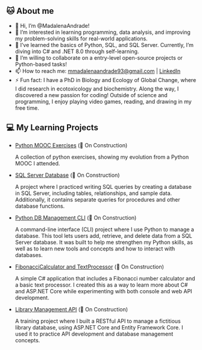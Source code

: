 ## 🐱 About me
- 👋 Hi, I’m @MadalenaAndrade!
- 👀 I’m interested in learning programming, data analysis, and improving my problem-solving skills for real-world applications.
- 🌱 I’ve learned the basics of Python, SQL, and SQL Server. Currently, I’m diving into C# and .NET 8.0 through self-learning. 
- 💞️ I’m willing to collaborate on a entry-level open-source projects or Python-based tasks!
- 📫 How to reach me: mmadalenaandrade93@gmail.com | [LinkedIn](https://www.linkedin.com/in/madalena-andrade/)  
- ⚡ Fun fact: I have a PhD in Biology and Ecology of Global Change, where I did research in ecotoxicology and biochemistry. Along the way, I discovered a new passion for coding! Outside of science and programming, I enjoy playing video games, reading, and drawing in my free time.

## 💻 My Learning Projects
- [Python MOOC Exercises](https://github.com/MadalenaAndrade/Python-Learning-Exercises) (🔧 On Construction)
   
  A collection of python exercises, showing my evolution from a Python MOOC I attended.
- [SQL Server Database](https://github.com/MadalenaAndrade/LibraryDB-SQL-Scripts) (🔧 On Construction)
  
  A project where I practiced writing SQL queries by creating a database in SQL Server, including tables, relationships, and sample data. Additionally, it contains separate queries for procedures and other database functions.
- [Python DB Management CLI](https://github.com/MadalenaAndrade/LibraryCLI-Python) (🔧 On Construction)
  
  A command-line interface (CLI) project where I use Python to manage a database. This tool lets users add, retrieve, and delete data from a SQL Server database. It was built to help me strengthen my Python skills, as well as to learn new tools and concepts and how to interact with databases.
- [FibonacciCalculator and TextProcessor](https://github.com/MadalenaAndrade/FibonacciTextCLI-API) (🔧 On Construction)
  
  A simple C# application that includes a Fibonacci number calculator and a basic text processor. I created this as a way to learn more about C# and ASP.NET Core while experimenting with both console and web API development.
- [Library Management API](https://github.com/MadalenaAndrade/FibonacciTextCLI-API) (🔧 On Construction)
  
  A training project where I built a RESTful API to manage a fictitious library database, using ASP.NET Core and Entity Framework Core. I used it to practice API development and database management concepts.
<!---
MadalenaAndrade/MadalenaAndrade is a ✨ special ✨ repository because its `README.md` (this file) appears on your GitHub profile.
You can click the Preview link to take a look at your changes.
--->
